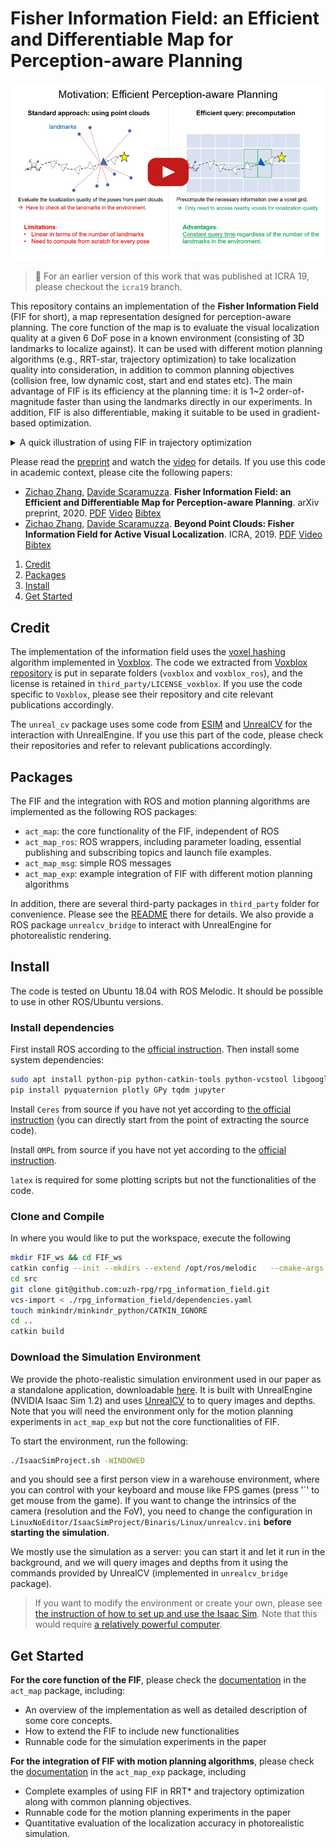# Fisher Information Field: an Efficient and Differentiable Map for Perception-aware Planning

[![Fisher Information Field for Perception-aware Planning](./doc/ytb_thumbnail.png)](https://youtu.be/auQCljSmDKI)

> :pushpin: For an earlier version of this work that was published at ICRA 19, please checkout the `icra19` branch.

This repository contains an implementation of the **Fisher Information Field** (FIF for short), a map representation designed for perception-aware planning.
The core function of the map is to evaluate the visual localization quality at a given 6 DoF pose in a known environment (consisting of 3D landmarks to localize against).
It can be used with different motion planning algorithms (e.g., RRT-star, trajectory optimization) to take localization quality into consideration, in addition to common planning objectives (collision free, low dynamic cost, start and end states etc).
The main advantage of FIF is its efficiency at the planning time: it is 1~2 order-of-magnitude faster than using the landmarks directly in our experiments. In addition, FIF is also differentiable, making it suitable to be used in gradient-based optimization.

<details><summary>A quick illustration of using FIF in trajectory optimization</summary>
<p>

* 4 DoF piecewise polynomial trajectory for quadrotors. 10 seconds duration, 5 segments.
* Optimization slowed down for visualization.
![traj_opt_bottom](doc/traj_opt_bottom.gif)

For illustration purpose, the trajectory optimization is done in two steps with the following costs: 1) collision + dynamic; 2) collision + dynamic + localization quality.
The optimized trajectory of the first step is shown in red, and the second step in green.
The yellow points are the landmarks for localization, and the colored overlay is ESDF built with [voxblox](https://github.com/ethz-asl/voxblox).
The green trajectory, which in addition considers the localization quality, prefers to look at landmark-rich regions and move close to landmarks.

</p>
</details>

Please read the [preprint](http://rpg.ifi.uzh.ch/docs/Arxiv20_Zhang_FIF.pdf) and watch the [video](https://youtu.be/auQCljSmDKI) for details.
If you use this code in academic context, please cite the following papers:
* [Zichao Zhang](http://www.ifi.uzh.ch/en/rpg/people/zichao.html), [Davide Scaramuzza](http://rpg.ifi.uzh.ch/people_scaramuzza.html). **Fisher Information Field: an Efficient and Differentiable Map for Perception-aware Planning**. arXiv preprint, 2020.
[PDF](http://rpg.ifi.uzh.ch/docs/Arxiv20_Zhang_FIF.pdf)
[Video](https://youtu.be/auQCljSmDKI)
[Bibtex](doc/zhang20arxiv_fif.bib)
* [Zichao Zhang](http://www.ifi.uzh.ch/en/rpg/people/zichao.html), [Davide Scaramuzza](http://rpg.ifi.uzh.ch/people_scaramuzza.html). **Beyond Point Clouds: Fisher Information Field for Active Visual Localization**. ICRA, 2019.
[PDF](http://rpg.ifi.uzh.ch/docs/ICRA19_Zhang.pdf)
[Video](https://youtu.be/q3YqIyaFUVE)
[Bibtex](doc/zhang19icra.bib)

1. [Credit](#credit)
2. [Packages](#packages)
3. [Install](#install)
4. [Get Started](#get-started)

## Credit
The implementation of the information field uses the [voxel hashing](http://niessnerlab.org/papers/2013/4hashing/niessner2013hashing.pdf) algorithm implemented in [Voxblox](https://arxiv.org/abs/1611.03631).
The code we extracted from [Voxblox repository](https://github.com/ethz-asl/voxblox) is put in separate folders (`voxblox` and `voxblox_ros`), and the license is retained in `third_party/LICENSE_voxblox`. If you use the code specific to `Voxblox`, please see their repository and cite relevant publications accordingly.

The `unreal_cv` package uses some code from [ESIM](https://github.com/uzh-rpg/rpg_esim) and [UnrealCV](https://unrealcv.org/) for the interaction with UnrealEngine. If you use this part of the code, please check their repositories and refer to relevant publications accordingly.

## Packages
The FIF and the integration with ROS and motion planning algorithms are implemented as the following ROS packages:
* `act_map`: the core functionality of the FIF, independent of ROS
* `act_map_ros`: ROS wrappers, including parameter loading, essential publishing and subscribing topics and launch file examples.
* `act_map_msg`: simple ROS messages
* `act_map_exp`: example integration of FIF with different motion planning algorithms

In addition, there are several third-party packages in `third_party` folder for convenience. Please see the [README](third_party/README.md) there for details.
We also provide a ROS package `unrealcv_bridge` to interact with UnrealEngine for photorealistic rendering.

## Install
The code is tested on Ubuntu 18.04 with ROS Melodic. It should be possible to use in other ROS/Ubuntu versions.

### Install dependencies

First install ROS according to the [official instruction](http://wiki.ros.org/melodic/Installation/Ubuntu).
Then install some system dependencies:
```sh
sudo apt install python-pip python-catkin-tools python-vcstool libgoogle-glog-dev libatlas-base-dev libeigen3-dev  libsuitesparse-dev
pip install pyquaternion plotly GPy tqdm jupyter
```

Install `Ceres` from source if you have not yet according to [the official instruction](http://ceres-solver.org/installation.html#linux) (you can directly start from the point of extracting the source code).


Install `OMPL` from source if you have not yet according to the [official instruction](https://ompl.kavrakilab.org/installation.html).

`latex` is required for some plotting scripts but not the functionalities of the code.

### Clone and Compile
In where you would like to put the workspace, execute the following
```sh
mkdir FIF_ws && cd FIF_ws
catkin config --init --mkdirs --extend /opt/ros/melodic   --cmake-args -DCMAKE_BUILD_TYPE=Release
cd src
git clone git@github.com:uzh-rpg/rpg_information_field.git
vcs-import < ./rpg_information_field/dependencies.yaml
touch minkindr/minkindr_python/CATKIN_IGNORE
cd ..
catkin build 
```

### Download the Simulation Environment

We provide the photo-realistic simulation environment used in our paper as a standalone application, downloadable [here](http://rpg.ifi.uzh.ch/datasets/FIF/warehouse_bin.zip). It is built with UnrealEngine (NVIDIA Isaac Sim 1.2) and uses [UnrealCV](https://unrealcv.org/) to to query images and depths. Note that you will need the environment only for the motion planning experiments in `act_map_exp` but not the core functionalities of FIF.

To start the environment, run the following:

```sh
./IsaacSimProject.sh -WINDOWED
```

and you should see a first person view in a warehouse environment, where you can control with your keyboard and mouse like FPS games (press '\`' to get mouse from the game). If you want to change the intrinsics of the camera (resolution and the FoV), you need to change the configuration in `LinuxNoEditor/IsaacSimProject/Binaris/Linux/unrealcv.ini` **before starting the simulation**.

We mostly use the simulation as a server: you can start it and let it run in the background, and we will query images and depths from it using the commands provided by UnrealCV (implemented in `unrealcv_bridge` package).

> If you want to modify the environment or create your own, please see [the instruction of how to set up and use the Isaac Sim](./isaac_setup.md). Note that this would require [a relatively powerful computer](https://docs.nvidia.com/isaac/isaac_sim/setup.html#machine-configuration).

## Get Started

**For the core function of the FIF**, please check the [documentation](act_map/README.md) in the `act_map` package, including:
* An overview of the implementation as well as detailed description of some core concepts.
* How to extend the FIF to include new functionalities
* Runnable code for the simulation experiments in the paper

**For the integration of FIF with motion planning algorithms**, please check the [documentation](act_map_exp/README.md) in the `act_map_exp` package, including
* Complete examples of using FIF in RRT* and trajectory optimization along with common planning objectives.
* Runnable code for the motion planning experiments in the paper
* Quantitative evaluation of the localization accuracy in photorealistic simulation.

